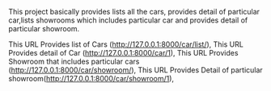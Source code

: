 This project basically provides lists all the cars, provides detail of particular car,lists showrooms which includes particular car and provides detail of particular showroom. 



This URL Provides list of Cars (http://127.0.0.1:8000/car/list/),
This URL Provides detail of Car (http://127.0.0.1:8000/car/1), 
This URL Provides Showroom that includes particular cars (http://127.0.0.1:8000/car/showroom/),
This URL Provides Detail of particular showroom(http://127.0.0.1:8000/car/showroom/1),
